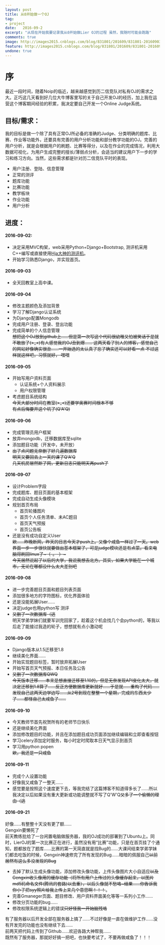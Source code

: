 ```yaml
---
layout: post
title: 从0开始做一个OJ
tag:
- project
date:   2016-09-2
excerpt: "从现在开始我要记录我从0开始做Lier OJ的过程 虽然，我随时可能会跑路"
comments: true
image: http://images2015.cnblogs.com/blog/831801/201609/831801-20160903073610543-104292058.jpg
feature: http://images2015.cnblogs.com/blog/831801/201609/831801-20160902151416793-1469017528.jpg
undone: true
---
```


# 序

最近一段时间，随着Noip的临近，越来越感觉到历二信竞队对私有OJ的需求之大。正巧这几天看到好几位大牛博客里写的关于自己开发OJ的经历，加上我在运营这个博客期间经验的积累，我决定要自己开发一个Online Judge系统。

## 目标/需求：

我的目标是做一个除了具有正常OJ所必备的准确的Judge、分类明确的题库、比赛、作业等功能外，还要具有完善的用户分析功能和部分教学功能的OJ。完善的用户分析，就是会根据用户的刷题、比赛等得分，以及在作业的完成情况，利用大数据可视化，为用户生成完整的擅长/薄弱点分析，会适当的建议用户下一步的学习和练习方向。当然，这些需求都是针对历二信竞队平时的表现。

 * 用户注册、登陆、信息管理
 * 正常的测评
 * 题库功能
 * 比赛功能
 * 教学板块
 * 作业功能
 * 用户分析

## 进度：

#### 2016-09-02:

  * 决定采用MVC构架，web采用Python+Django+Bootstrap, 测评机采用C++编写或直接使用<a href="https://github.com/laekov/acejudge" target="\_blank">Hja大神的测评机</a>。
  * 开始学习熟悉Django，并实现首页。

#### 2016-09-03

  * 全天回教室上高中课。

#### 2016-09-04

  * 修改主题颜色及添加背景
  * 学习了解Django认证系统
  * 为Django配置Mongodb
  * 完成用户注册、登录、登出功能
  * 完成简单的个人信息管理  
  ~~想把这个OJ放到github上……但是第一次写这个代码很幼稚又怕被笑话于是就不敢放了(>_<)有人感觉我的OJ丑到爆…… 这两天看了别人的博客，感觉自己的网站好像确实很丑……一开始选的太认真了忘了确实还可以好看一点 不过这样就这样吧，习惯就好， 嘿嘿~~

#### 2016-09-05  

  * 开始写用户资料页面  
    - 认证系统+个人资料展示
    - 用户权限管理
  * 考虑题目系统结构  
  ~~今天大部分时间在教室(>_<)还要学奥赛时间根本不够~~  
  ~~有点后悔要开这个坑了(Q'A'Q)~~

#### 2016-09-06

  * 完成管理员用户框架
  * 放弃mongodb，迁移数据库至sqlite
  * 添加题目功能（开发中，未开放）
  * ~~出了点问题无奈删了好几遍数据库~~  
  ~~明天又要回去上一天的课了Q'A'Q~~  
  ~~几天机房居然断了网，更新日志只能明天再push了~~

#### 2016-09-07

  * 设计Problem字段
  * 完成题库、题目页面的基本框架
  * 完成自动生成头像模块
  * 规划首页布局
    - 首页轮播图片
    - 首页个人任务清单、未AC题目
    - 首页天气预报
    - 首页公告板
  * 还是没有成功自定义User  
  ~~欸……昨晚断网，昨天的日志今天才push上。又像个咸鱼一样过了一天。web界面一步一步很快就要做出基本框架了，可是judge模块还是有点蒙。看来电脑得刷回linux了~（-。-）~~~  
  ~~今天居然说起了以后的大学，我说我想去北方。其实，如果大学能在一个城市，无论在哪都没什么太大差别吧~~

#### 2016-09-08

  * 进一步完善题目页面和题目列表页面
  * 添加很多地方的字符图标，优化界面体验
  * 还是没能拓展User……
  * 决定judge也用python写 测评
  * ~~又删了一次数据库（逃~~  
  明天学弟学妹们就要军训完回家了，趁着这个机会找几个会python的，等我以后走了能接过我造的轮子，想想就有点小激动呢

#### 2016-09-09

  * Django版本从1.5迁移至1.8
  * 继续美化界面……
  * 开始实现题目标签，暂时放弃拓展User
  * 开始写首页天气预报、本日任务及公告
  * ~~又删了一次数据库QWQ~~  
  ~~今天版本迁移……本来是想直接迁移至1.10的，但是无奈发现API变化太大，就决定迁移到1.8算了……反正方便数据库更新就好……于是就……重构了代码……发现自己这两天边学边写……从2号到现在整整一个星期，完成的东西太少了……都怪自己太咸鱼了……~~

#### 2016-09-10  

  * 今天教师节首先祝贺所有的老师节日快乐
  * 还是继续美化界面
  * 添加修改题目的功能，并且在添加题目成功页面添加继续编辑和立即查看按钮
  * 学习celery添加定时服务，每小时定时爬取本日天气显示到首页
  * 学习用python popen  
  ~~欸，我还是一只咸鱼~~

#### 2016-09-11  

  * 完成个人设置功能
  * 好像我又咸鱼了一整天……
  * 感觉要是按照这个速度更下去，等我完结了这篇博客不知道得多长了……所以我决定以后如果没有重大更新或功能调整就不写了Q'W'Q~~又多了一个偷懒的理由（逃~~

#### 2016-09-21

  好像……有整整十天没有更了额……  
  Gengxin要懒死了  
  前天教练批给了一台闲置电脑做服务器，我的OJ成功的部署到了Ubuntu上。同时，LierOJ的第一次比赛正在进行，虽然没有用“比赛”功能，只是在首页挂了个通知，题都放在了题库……比赛的第一天简直就是找Bug的……大课间结束学弟学妹们都去吃饭的时候，Gengxin神速修完了所有发现的Bug……暗暗的佩服自己~~以前居然有这么多没发现的Bug~~  
  * 去掉了默认生成头像功能，添加修改头像功能，上传头像图片大小自适应~~以及Gengxin收头像用的缓存功能（将所有用户上传过的头像缓存起来，以图片md5码命名文件(腾讯的套路)以去重），以后头像就不愁咯~结果……你告诉我你小子把syy照片给我上传上来几个意思啊！！！~~。  
  * 完善Gmaneger页面、题目修改、用户资料界面美化等等一系列小工作……
  * 修改分页功能的bug……
  * 修改权限系统逻辑上的错误~~只好怪我一开始脑残咯~~  

有了服务器以后开发全部在服务器上搞了……不过好像是一直在做维护工作……没有开发完的功能也没有继续下去……  
前两天把代码上传到了Github……欢迎各路大神帮我……  
既然有了服务器，那就好好搞一把吧，也快要考试了，不要再做咸鱼了！！！
